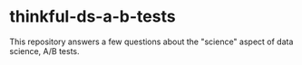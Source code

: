 # thinkful-ds-a-b-tests
This repository answers a few questions about the "science" aspect of data science, A/B tests.

